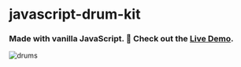 # javascript-drum-kit
### Made with vanilla JavaScript.  🍦   Check out the [Live Demo](https://ryellingson.github.io/javascript-drum-kit/).

![drums](https://user-images.githubusercontent.com/56618947/152451477-c1c2a44b-70b7-4af1-9172-cfbc7e556dff.gif)
